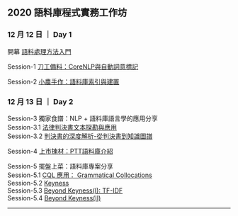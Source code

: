## 2020 語料庫程式實務工作坊


### 12 月 12 日 ｜ Day 1
開幕 [語料處理方法入門]()  

Session-1 [刀工備料：CoreNLP與自動詞意標記](https://docs.google.com/presentation/d/1oBE7NYbQzJuwtZ2x8keqIAupRoYfMlZB0Nf8bhblcbg/edit?usp=sharing)  


Session-2 [小農手作：語料庫索引與建置](https://docs.google.com/presentation/d/1c_xfgZI5YUCJSanj7l_E9O_0MYGOlZD1vqFSuv6Rp0I/edit?usp=sharing)  




### 12 月 13 日 ｜ Day 2
Session-3 獨家食譜：NLP + 語料庫語言學的應用分享  
Session-3.1 [法律判決書文本探勘與應用]()  
Session-3.2 [判決書的深度解析-從判決書到知識圖譜](https://drive.google.com/file/d/1s5TUqjACauM25GepFyVFHC-NPyCHpFrq/view?usp=sharing)  



Session-4 [上市揀材：PTT語料庫介紹](https://docs.google.com/presentation/d/1cKpLucZ9BnFQJdtu43ysxHisfJzUQRRaauE8jrQLiMg/edit?usp=sharing)  



Session-5 擺盤上菜：語料庫專案分享  
Session-5.1 [CQL 應用： Grammatical Collocations](https://docs.google.com/presentation/d/1-Eb6g2bxfLtstT3BuOLvXbSLE3RGz9CIqZK9GNVHwC4/edit?usp=sharing)  
Session-5.2 [Keyness](https://docs.google.com/presentation/d/1WwmBZBpyf5CQHCDa49z_KWaJdN5qD5YlAZdqyoKD2O0/edit?usp=sharing)  
Session-5.3 [Beyond Keyness(I): TF-IDF]()  
Session-5.4 [Beyond Keyness(II)](https://docs.google.com/presentation/d/1T6ushb_IIavSarEiPQp9lweyzTz7M5UA4H6QKBnhvig/edit?usp=sharing)  



***
